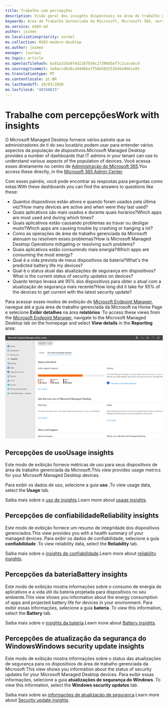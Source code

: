 ```yaml
---
title: Trabalhe com percepções
description: Visão geral dos insights disponíveis na área de trabalho gerenciada da Microsoft
keywords: Área de Trabalho Gerenciada da Microsoft, Microsoft 365, serviço, documentação
ms.service: m365-md
author: jaimeo
ms.localizationpriority: normal
ms.collection: M365-modern-desktop
ms.author: jaimeo
manager: laurawi
ms.topic: article
ms.openlocfilehash: ba91a33da9f4d2187938c27398d5ef7c1cacebcd
ms.sourcegitcommit: 3a0accd616ca94d6ba7f50e502552b45e9661a95
ms.translationtype: MT
ms.contentlocale: pt-BR
ms.lasthandoff: 10/03/2020
ms.locfileid: "48350815"
---
```

# <a name="work-with-insights"></a><span data-ttu-id="a03b3-104">Trabalhe com percepções</span><span class="sxs-lookup"><span data-stu-id="a03b3-104">Work with insights</span></span>

<span data-ttu-id="a03b3-105">O Microsoft Managed Desktop fornece vários painéis que os administradores de ti do seu locatário podem usar para entender vários aspectos da população de dispositivos.</span><span class="sxs-lookup"><span data-stu-id="a03b3-105">Microsoft Managed Desktop provides a number of dashboards that IT admins in your tenant can use to understand various aspects of the population of devices.</span></span> <span data-ttu-id="a03b3-106">Você acessa esses diretamente no centro de [Administração do Microsoft 365](https://admin.microsoft.com/adminportal/home?previewoff=false#/microsoftmanageddesktop).</span><span class="sxs-lookup"><span data-stu-id="a03b3-106">You access these directly, in the [Microsoft 365 Admin Center](https://admin.microsoft.com/adminportal/home?previewoff=false#/microsoftmanageddesktop).</span></span>

<span data-ttu-id="a03b3-107">Com esses painéis, você pode encontrar as respostas para perguntas como estas:</span><span class="sxs-lookup"><span data-stu-id="a03b3-107">With these dashboards you can find the answers to questions like these:</span></span>

- <span data-ttu-id="a03b3-108">Quantos dispositivos estão ativos e quando foram usados pela última vez?</span><span class="sxs-lookup"><span data-stu-id="a03b3-108">How many devices are active and when were they last used?</span></span>
- <span data-ttu-id="a03b3-109">Quais aplicativos são mais usados e durante quais horários?</span><span class="sxs-lookup"><span data-stu-id="a03b3-109">Which apps are most used and during which times?</span></span>
- <span data-ttu-id="a03b3-110">Quais aplicativos estão causando problemas ao travar ou desligar muito?</span><span class="sxs-lookup"><span data-stu-id="a03b3-110">Which apps are causing trouble by crashing or hanging a lot?</span></span>
- <span data-ttu-id="a03b3-111">Como as operações de área de trabalho gerenciada da Microsoft atenuam ou resolvem esses problemas?</span><span class="sxs-lookup"><span data-stu-id="a03b3-111">How is Microsoft Managed Desktop Operations mitigating or resolving such problems?</span></span>
- <span data-ttu-id="a03b3-112">Quais aplicativos estão consumindo mais energia?</span><span class="sxs-lookup"><span data-stu-id="a03b3-112">Which apps are consuming the most energy?</span></span>
- <span data-ttu-id="a03b3-113">Qual é a vida prevista de meus dispositivos da bateria?</span><span class="sxs-lookup"><span data-stu-id="a03b3-113">What's the predicted battery life my devices?</span></span>
- <span data-ttu-id="a03b3-114">Qual é o status atual das atualizações de segurança em dispositivos?</span><span class="sxs-lookup"><span data-stu-id="a03b3-114">What is the current status of security updates on devices?</span></span>
- <span data-ttu-id="a03b3-115">Quanto tempo levava até 95% dos dispositivos para obter o atual com a atualização de segurança mais recente?</span><span class="sxs-lookup"><span data-stu-id="a03b3-115">How long did it take for 95% of the devices to get current with the latest security update?</span></span>


<span data-ttu-id="a03b3-116">Para acessar esses modos de exibição do [Microsoft Endpoint Manager](https://endpoint.microsoft.com/), navegue até a guia área de trabalho gerenciada da Microsoft na Home Page e selecione **Exibir detalhes** na área **relatórios** :</span><span class="sxs-lookup"><span data-stu-id="a03b3-116">To access these views from the [Microsoft Endpoint Manager](https://endpoint.microsoft.com/), navigate to the Microsoft Managed Desktop tab on the homepage and select **View details** in the **Reporting** area:</span></span>


![Página principal do centro de administração com área de relatório no link detalhes da parte inferior esquerda e modo de exibição](../../media/insights-main.png)


## <a name="usage-insights"></a><span data-ttu-id="a03b3-118">Percepções de uso</span><span class="sxs-lookup"><span data-stu-id="a03b3-118">Usage insights</span></span>
<span data-ttu-id="a03b3-119">Este modo de exibição fornece métricas de uso para seus dispositivos de área de trabalho gerenciada da Microsoft.</span><span class="sxs-lookup"><span data-stu-id="a03b3-119">This view provides usage metrics for your Microsoft Managed Desktop devices.</span></span> 

<span data-ttu-id="a03b3-120">Para exibir os dados de uso, selecione a guia **uso** .</span><span class="sxs-lookup"><span data-stu-id="a03b3-120">To view usage data, select the **Usage** tab.</span></span>

<span data-ttu-id="a03b3-121">Saiba mais sobre o [uso de insights](usage-insights.md).</span><span class="sxs-lookup"><span data-stu-id="a03b3-121">Learn more about [usage insights](usage-insights.md).</span></span>

## <a name="reliability-insights"></a><span data-ttu-id="a03b3-122">Percepções de confiabilidade</span><span class="sxs-lookup"><span data-stu-id="a03b3-122">Reliability insights</span></span>
<span data-ttu-id="a03b3-123">Este modo de exibição fornece um resumo de integridade dos dispositivos gerenciados.</span><span class="sxs-lookup"><span data-stu-id="a03b3-123">This view provides you with a health summary of your managed devices.</span></span> <span data-ttu-id="a03b3-124">Para exibir os dados de confiabilidade, selecione a guia **confiabilidade** .</span><span class="sxs-lookup"><span data-stu-id="a03b3-124">To view reliability data, select the **Reliability** tab.</span></span>

<span data-ttu-id="a03b3-125">Saiba mais sobre o [insights de confiabilidade](reliability-insights.md).</span><span class="sxs-lookup"><span data-stu-id="a03b3-125">Learn more about [reliability insights](reliability-insights.md).</span></span>

## <a name="battery-insights"></a><span data-ttu-id="a03b3-126">Percepções da bateria</span><span class="sxs-lookup"><span data-stu-id="a03b3-126">Battery insights</span></span>
<span data-ttu-id="a03b3-127">Este modo de exibição mostra informações sobre o consumo de energia de aplicativos e a vida útil da bateria projetada para dispositivos no seu ambiente.</span><span class="sxs-lookup"><span data-stu-id="a03b3-127">This view shows you information about the energy consumption of apps and projected battery life for devices in your environment.</span></span> <span data-ttu-id="a03b3-128">Para exibir essas informações, selecione a guia **bateria** .</span><span class="sxs-lookup"><span data-stu-id="a03b3-128">To view this information, select the **Battery** tab.</span></span>

<span data-ttu-id="a03b3-129">Saiba mais sobre o [insights da bateria](battery-insights.md).</span><span class="sxs-lookup"><span data-stu-id="a03b3-129">Learn more about [Battery insights](battery-insights.md).</span></span>

## <a name="windows-security-update-insights"></a><span data-ttu-id="a03b3-130">Percepções de atualização da segurança do Windows</span><span class="sxs-lookup"><span data-stu-id="a03b3-130">Windows security update insights</span></span>
<span data-ttu-id="a03b3-131">Este modo de exibição mostra informações sobre o status das atualizações de segurança para os dispositivos de área de trabalho gerenciada da Microsoft.</span><span class="sxs-lookup"><span data-stu-id="a03b3-131">This view shows you information about the status of security updates for your Microsoft Managed Desktop devices.</span></span> <span data-ttu-id="a03b3-132">Para exibir essas informações, selecione a guia **atualizações de segurança do Windows** .</span><span class="sxs-lookup"><span data-stu-id="a03b3-132">To view this information, select the **Windows security updates** tab.</span></span>

<span data-ttu-id="a03b3-133">Saiba mais sobre as [informações de atualização de segurança](security-update-insights.md).</span><span class="sxs-lookup"><span data-stu-id="a03b3-133">Learn more about [Security update insights](security-update-insights.md).</span></span>
